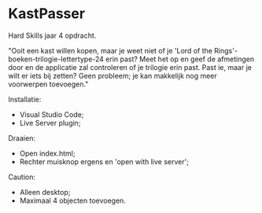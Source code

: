 # KastPasser
Hard Skills jaar 4 opdracht.

"Ooit een kast willen kopen, maar je weet niet of je 'Lord of the Rings'-boeken-trilogie-lettertype-24 erin past? 
Meet het op en geef de afmetingen door en de applicatie zal controleren of je trilogie erin past. 
Past ie, maar je wilt er iets bij zetten? Geen probleem; je kan makkelijk nog meer voorwerpen toevoegen." 

Installatie:
- Visual Studio Code;
- Live Server plugin;

Draaien:
- Open index.html;
- Rechter muisknop ergens en 'open with live server';

Caution:
- Alleen desktop;
- Maximaal 4 objecten toevoegen.
